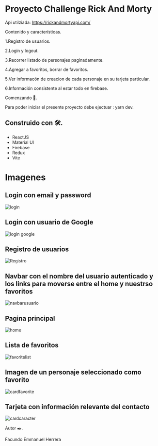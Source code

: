 

# Proyecto Challenge Rick And Morty 
Api utilziada: https://rickandmortyapi.com/

Contenido y características.

1.Registro de usuarios.

2.Login y logout.

3.Recorrer listado de personajes paginadamente.

4.Agregar a favoritos, borrar de favoritos.

5.Ver informacón de creacion de cada personaje en su tarjeta particular.

6.Información consistente al estar todo en firebase.


Comenzando 🚀.

Para poder iniciar el presente proyecto debe ejectuar : yarn dev.


## Construido con 🛠️. 
  * ReactJS
  * Material UI
  * Firebase 
  * Redux 
  * Vite
  
  # Imagenes
  
  ## Login con email y password
  
  ![login](https://user-images.githubusercontent.com/90207514/189323033-f010c096-753b-402a-bee4-6793f5800d9f.jpg)
  
  ## Login con usuario de Google
  ![login google](https://user-images.githubusercontent.com/90207514/189323122-14ce2ecd-bc5b-4043-9a73-73c819b1b972.jpg)

  ## Registro de usuarios
  ![Registro](https://user-images.githubusercontent.com/90207514/189323341-1d181900-89cb-4450-9d9f-da7851c3ef1d.jpg)
  
  ## Navbar con el nombre del usuario autenticado y los links para moverse entre el home y nuestrso favoritos
  ![navbarusuario](https://user-images.githubusercontent.com/90207514/189323500-b1aa2aa6-0c04-4cf5-aa1f-4993451e101b.jpg)
  
  ## Pagina principal
  ![home](https://user-images.githubusercontent.com/90207514/189323754-9dd2ef94-b3bf-454d-a4bf-fd0211615d2b.jpg)


  ## Lista de favoritos
  ![favoritelist](https://user-images.githubusercontent.com/90207514/189323935-750e1c16-3561-4065-8b8c-d3fb5bca5568.jpg)
  
  ## Imagen de un personaje seleccionado como favorito
  ![cardfavorite](https://user-images.githubusercontent.com/90207514/189324078-9e760368-869d-4f11-b53d-26dbbd032055.jpg)
  
  ## Tarjeta con información relevante del contacto
  ![cardcaracter](https://user-images.githubusercontent.com/90207514/189324182-2258066c-83f0-4aff-a354-85745721a512.jpg)

  Autor ✒️.

  Facundo Emmanuel Herrera
